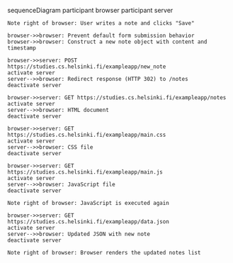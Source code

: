 sequenceDiagram
    participant browser
    participant server

    Note right of browser: User writes a note and clicks "Save"

    browser->>browser: Prevent default form submission behavior
    browser->>browser: Construct a new note object with content and timestamp

    browser->>server: POST https://studies.cs.helsinki.fi/exampleapp/new_note
    activate server
    server-->>browser: Redirect response (HTTP 302) to /notes
    deactivate server

    browser->>server: GET https://studies.cs.helsinki.fi/exampleapp/notes
    activate server
    server-->>browser: HTML document
    deactivate server

    browser->>server: GET https://studies.cs.helsinki.fi/exampleapp/main.css
    activate server
    server-->>browser: CSS file
    deactivate server

    browser->>server: GET https://studies.cs.helsinki.fi/exampleapp/main.js
    activate server
    server-->>browser: JavaScript file
    deactivate server

    Note right of browser: JavaScript is executed again

    browser->>server: GET https://studies.cs.helsinki.fi/exampleapp/data.json
    activate server
    server-->>browser: Updated JSON with new note
    deactivate server

    Note right of browser: Browser renders the updated notes list

